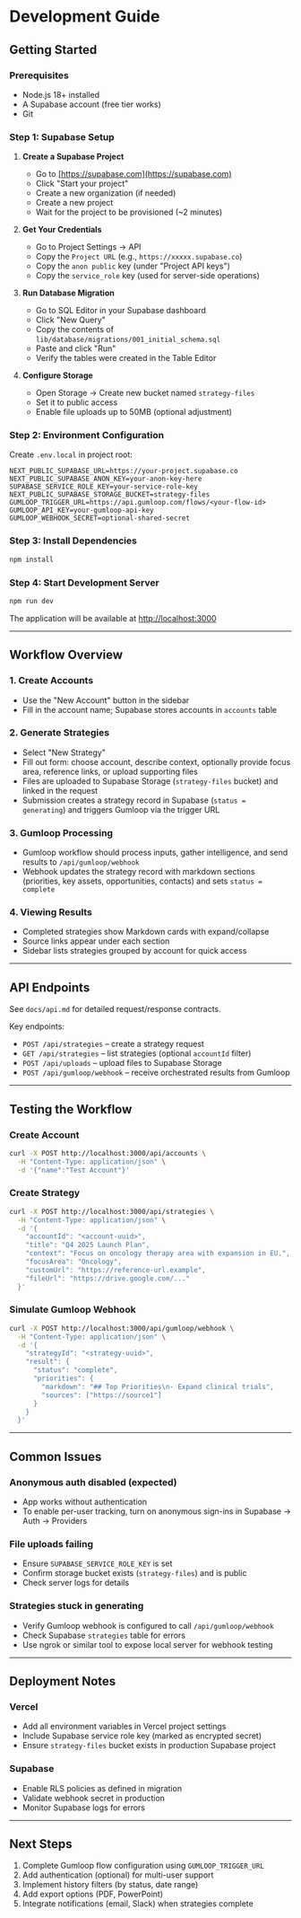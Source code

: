 # Development Guide

## Getting Started

### Prerequisites

- Node.js 18+ installed
- A Supabase account (free tier works)
- Git

### Step 1: Supabase Setup

1. **Create a Supabase Project**
   - Go to [https://supabase.com](https://supabase.com)
   - Click "Start your project"
   - Create a new organization (if needed)
   - Create a new project
   - Wait for the project to be provisioned (~2 minutes)

2. **Get Your Credentials**
   - Go to Project Settings → API
   - Copy the `Project URL` (e.g., `https://xxxxx.supabase.co`)
   - Copy the `anon public` key (under "Project API keys")
   - Copy the `service_role` key (used for server-side operations)

3. **Run Database Migration**
   - Go to SQL Editor in your Supabase dashboard
   - Click "New Query"
   - Copy the contents of `lib/database/migrations/001_initial_schema.sql`
   - Paste and click "Run"
   - Verify the tables were created in the Table Editor

4. **Configure Storage**
   - Open Storage → Create new bucket named `strategy-files`
   - Set it to public access
   - Enable file uploads up to 50MB (optional adjustment)

### Step 2: Environment Configuration

Create `.env.local` in project root:

```env
NEXT_PUBLIC_SUPABASE_URL=https://your-project.supabase.co
NEXT_PUBLIC_SUPABASE_ANON_KEY=your-anon-key-here
SUPABASE_SERVICE_ROLE_KEY=your-service-role-key
NEXT_PUBLIC_SUPABASE_STORAGE_BUCKET=strategy-files
GUMLOOP_TRIGGER_URL=https://api.gumloop.com/flows/<your-flow-id>
GUMLOOP_API_KEY=your-gumloop-api-key
GUMLOOP_WEBHOOK_SECRET=optional-shared-secret
```

### Step 3: Install Dependencies

```bash
npm install
```

### Step 4: Start Development Server

```bash
npm run dev
```

The application will be available at [http://localhost:3000](http://localhost:3000)

---

## Workflow Overview

### 1. Create Accounts
- Use the "New Account" button in the sidebar
- Fill in the account name; Supabase stores accounts in `accounts` table

### 2. Generate Strategies
- Select "New Strategy"
- Fill out form: choose account, describe context, optionally provide focus area, reference links, or upload supporting files
- Files are uploaded to Supabase Storage (`strategy-files` bucket) and linked in the request
- Submission creates a strategy record in Supabase (`status = generating`) and triggers Gumloop via the trigger URL

### 3. Gumloop Processing
- Gumloop workflow should process inputs, gather intelligence, and send results to `/api/gumloop/webhook`
- Webhook updates the strategy record with markdown sections (priorities, key assets, opportunities, contacts) and sets `status = complete`

### 4. Viewing Results
- Completed strategies show Markdown cards with expand/collapse
- Source links appear under each section
- Sidebar lists strategies grouped by account for quick access

---

## API Endpoints

See `docs/api.md` for detailed request/response contracts.

Key endpoints:
- `POST /api/strategies` – create a strategy request
- `GET /api/strategies` – list strategies (optional `accountId` filter)
- `POST /api/uploads` – upload files to Supabase Storage
- `POST /api/gumloop/webhook` – receive orchestrated results from Gumloop

---

## Testing the Workflow

### Create Account
```bash
curl -X POST http://localhost:3000/api/accounts \
  -H "Content-Type: application/json" \
  -d '{"name":"Test Account"}'
```

### Create Strategy
```bash
curl -X POST http://localhost:3000/api/strategies \
  -H "Content-Type: application/json" \
  -d '{
    "accountId": "<account-uuid>",
    "title": "Q4 2025 Launch Plan",
    "context": "Focus on oncology therapy area with expansion in EU.",
    "focusArea": "Oncology",
    "customUrl": "https://reference-url.example",
    "fileUrl": "https://drive.google.com/..."
  }'
```

### Simulate Gumloop Webhook
```bash
curl -X POST http://localhost:3000/api/gumloop/webhook \
  -H "Content-Type: application/json" \
  -d '{
    "strategyId": "<strategy-uuid>",
    "result": {
      "status": "complete",
      "priorities": {
        "markdown": "## Top Priorities\n- Expand clinical trials",
        "sources": ["https://source1"]
      }
    }
  }'
```

---

## Common Issues

### Anonymous auth disabled (expected)
- App works without authentication
- To enable per-user tracking, turn on anonymous sign-ins in Supabase → Auth → Providers

### File uploads failing
- Ensure `SUPABASE_SERVICE_ROLE_KEY` is set
- Confirm storage bucket exists (`strategy-files`) and is public
- Check server logs for details

### Strategies stuck in generating
- Verify Gumloop webhook is configured to call `/api/gumloop/webhook`
- Check Supabase `strategies` table for errors
- Use ngrok or similar tool to expose local server for webhook testing

---

## Deployment Notes

### Vercel
- Add all environment variables in Vercel project settings
- Include Supabase service role key (marked as encrypted secret)
- Ensure `strategy-files` bucket exists in production Supabase project

### Supabase
- Enable RLS policies as defined in migration
- Validate webhook secret in production
- Monitor Supabase logs for errors

---

## Next Steps

1. Complete Gumloop flow configuration using `GUMLOOP_TRIGGER_URL`
2. Add authentication (optional) for multi-user support
3. Implement history filters (by status, date range)
4. Add export options (PDF, PowerPoint)
5. Integrate notifications (email, Slack) when strategies complete

